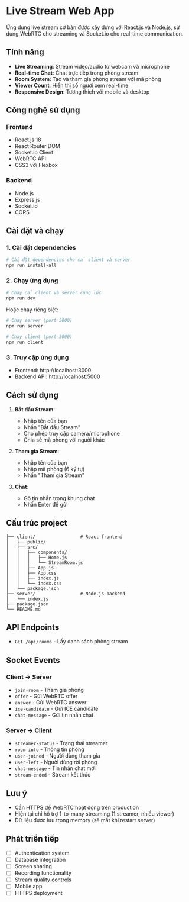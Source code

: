 # Live Stream Web App

Ứng dụng live stream cơ bản được xây dựng với React.js và Node.js, sử dụng WebRTC cho streaming và Socket.io cho real-time communication.

## Tính năng

- **Live Streaming**: Stream video/audio từ webcam và microphone
- **Real-time Chat**: Chat trực tiếp trong phòng stream
- **Room System**: Tạo và tham gia phòng stream với mã phòng
- **Viewer Count**: Hiển thị số người xem real-time
- **Responsive Design**: Tương thích với mobile và desktop

## Công nghệ sử dụng

### Frontend

- React.js 18
- React Router DOM
- Socket.io Client
- WebRTC API
- CSS3 với Flexbox

### Backend

- Node.js
- Express.js
- Socket.io
- CORS

## Cài đặt và chạy

### 1. Cài đặt dependencies

```bash
# Cài đặt dependencies cho cả client và server
npm run install-all
```

### 2. Chạy ứng dụng

```bash
# Chạy cả client và server cùng lúc
npm run dev
```

Hoặc chạy riêng biệt:

```bash
# Chạy server (port 5000)
npm run server

# Chạy client (port 3000)
npm run client
```

### 3. Truy cập ứng dụng

- Frontend: http://localhost:3000
- Backend API: http://localhost:5000

## Cách sử dụng

1. **Bắt đầu Stream**:

   - Nhập tên của bạn
   - Nhấn "Bắt đầu Stream"
   - Cho phép truy cập camera/microphone
   - Chia sẻ mã phòng với người khác

2. **Tham gia Stream**:

   - Nhập tên của bạn
   - Nhập mã phòng (6 ký tự)
   - Nhấn "Tham gia Stream"

3. **Chat**:
   - Gõ tin nhắn trong khung chat
   - Nhấn Enter để gửi

## Cấu trúc project

```
├── client/                 # React frontend
│   ├── public/
│   ├── src/
│   │   ├── components/
│   │   │   ├── Home.js
│   │   │   └── StreamRoom.js
│   │   ├── App.js
│   │   ├── App.css
│   │   ├── index.js
│   │   └── index.css
│   └── package.json
├── server/                 # Node.js backend
│   └── index.js
├── package.json
└── README.md
```

## API Endpoints

- `GET /api/rooms` - Lấy danh sách phòng stream

## Socket Events

### Client → Server

- `join-room` - Tham gia phòng
- `offer` - Gửi WebRTC offer
- `answer` - Gửi WebRTC answer
- `ice-candidate` - Gửi ICE candidate
- `chat-message` - Gửi tin nhắn chat

### Server → Client

- `streamer-status` - Trạng thái streamer
- `room-info` - Thông tin phòng
- `user-joined` - Người dùng tham gia
- `user-left` - Người dùng rời phòng
- `chat-message` - Tin nhắn chat mới
- `stream-ended` - Stream kết thúc

## Lưu ý

- Cần HTTPS để WebRTC hoạt động trên production
- Hiện tại chỉ hỗ trợ 1-to-many streaming (1 streamer, nhiều viewer)
- Dữ liệu được lưu trong memory (sẽ mất khi restart server)

## Phát triển tiếp

- [ ] Authentication system
- [ ] Database integration
- [ ] Screen sharing
- [ ] Recording functionality
- [ ] Stream quality controls
- [ ] Mobile app
- [ ] HTTPS deployment
